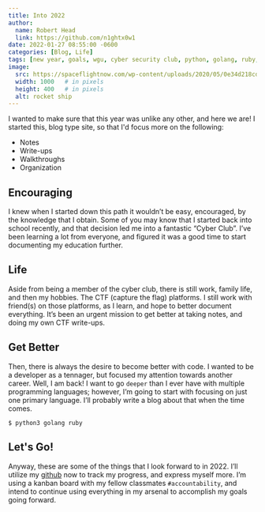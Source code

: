 ```yaml
---
title: Into 2022
author:
  name: Robert Head
  link: https://github.com/n1ghtx0w1
date: 2022-01-27 08:55:00 -0600
categories: [Blog, Life]
tags: [new year, goals, wgu, cyber security club, python, golang, ruby, ctf, md, motivation]
image:
  src: https://spaceflightnow.com/wp-content/uploads/2020/05/0e34d218cdf1b1b09883c239672848cb-2.jpg
  width: 1000   # in pixels
  height: 400   # in pixels
  alt: rocket ship
---
```


I wanted to make sure that this year was unlike any other, and here we are!  I started this, blog type site, so that I'd focus more on the following:

- Notes
- Write-ups
- Walkthroughs
- Organization

## Encouraging

I knew when I started down this path it wouldn’t be easy, encouraged, by the knowledge that I obtain.  Some of you may know that I started back into school recently, and that decision led me into a fantastic “Cyber Club”.  I’ve been learning a lot from everyone, and figured it was a good time to start documenting my education further.

## Life

Aside from being a member of the cyber club, there is still work, family life, and then my hobbies.  The CTF (capture the flag) platforms.  I still work with friend(s) on those platforms, as I learn, and hope to better document everything.  It’s been an urgent mission to get better at taking notes, and doing my own CTF write-ups.

## Get Better

Then, there is always the desire to become better with code.  I wanted to be a developer as a tennager, but focused my attention towards another career.  Well, I am back! I want to go `deeper` than I ever have with multiple programming languages; however, I’m going to start with focusing on just one primary language.  I’ll probably write a blog about that when the time comes.

```console
$ python3 golang ruby 
```

## Let's Go!

Anyway, these are some of the things that I look forward to in 2022.  I’ll utilize my [github](https://github.com/n1ghtx0w1) now to track my progress, and express myself more.  I’m using a kanban board with my fellow classmates `#accountability`, and intend to continue using everything in my arsenal to accomplish my goals going forward. 

